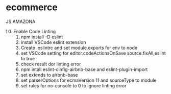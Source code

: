 # ecommerce

JS AMAZONA

10. Enable Code Linting
    1. npm install -D eslint
    2. install VSCode eslint extension
    3. Create .eslintrc and set module.exports for env to node
    4. set VSCode setting for editor.codeActionsOnSave source.fixAll,eslint to true
    5. check result dor linting error
    6. npm intall eslint-cinfig-airbnb-base and eslint-plugin-import
    7. set extends to airbnb-base
    8. set parserOptions for ecmaVersion 11 and sourceType to module
    9. set rules for no-console to 0 to ignore linting error
 
    